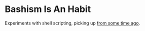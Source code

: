 # Bashism Is An Habit
Experiments with shell scripting, picking up
[from some time ago](http://erlug.linux.it/linuxday/2008/contrib/10_bolcioni-2008.pdf).
